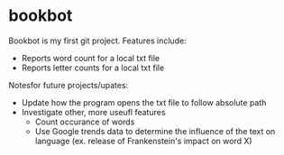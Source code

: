 # bookbot

Bookbot is my first git project. Features include:
- Reports word count for a local txt file
- Reports letter counts for a local txt file

Notesfor future projects/upates:
- Update how the program opens the txt file to follow absolute path
- Investigate other, more useufl features
  - Count occurance of words
  - Use Google trends data to determine the influence of the text on language (ex. release of Frankenstein's impact on word X)

